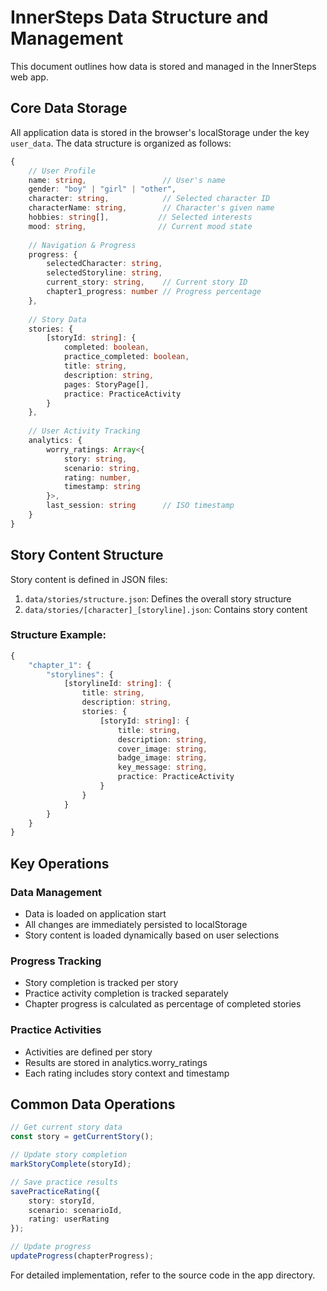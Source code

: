 # InnerSteps Data Structure and Management

This document outlines how data is stored and managed in the InnerSteps web app.

## Core Data Storage

All application data is stored in the browser's localStorage under the key `user_data`. The data structure is organized as follows:

```typescript
{
    // User Profile
    name: string,                 // User's name
    gender: "boy" | "girl" | "other",
    character: string,            // Selected character ID
    characterName: string,        // Character's given name
    hobbies: string[],           // Selected interests
    mood: string,                // Current mood state
    
    // Navigation & Progress
    progress: {
        selectedCharacter: string,
        selectedStoryline: string,
        current_story: string,    // Current story ID
        chapter1_progress: number // Progress percentage
    },
    
    // Story Data
    stories: {
        [storyId: string]: {
            completed: boolean,
            practice_completed: boolean,
            title: string,
            description: string,
            pages: StoryPage[],
            practice: PracticeActivity
        }
    },
    
    // User Activity Tracking
    analytics: {
        worry_ratings: Array<{
            story: string,
            scenario: string,
            rating: number,
            timestamp: string
        }>,
        last_session: string      // ISO timestamp
    }
}
```

## Story Content Structure

Story content is defined in JSON files:

1. `data/stories/structure.json`: Defines the overall story structure
2. `data/stories/[character]_[storyline].json`: Contains story content

### Structure Example:
```typescript
{
    "chapter_1": {
        "storylines": {
            [storylineId: string]: {
                title: string,
                description: string,
                stories: {
                    [storyId: string]: {
                        title: string,
                        description: string,
                        cover_image: string,
                        badge_image: string,
                        key_message: string,
                        practice: PracticeActivity
                    }
                }
            }
        }
    }
}
```

## Key Operations

### Data Management
- Data is loaded on application start
- All changes are immediately persisted to localStorage
- Story content is loaded dynamically based on user selections

### Progress Tracking
- Story completion is tracked per story
- Practice activity completion is tracked separately
- Chapter progress is calculated as percentage of completed stories

### Practice Activities
- Activities are defined per story
- Results are stored in analytics.worry_ratings
- Each rating includes story context and timestamp

## Common Data Operations

```typescript
// Get current story data
const story = getCurrentStory();

// Update story completion
markStoryComplete(storyId);

// Save practice results
savePracticeRating({
    story: storyId,
    scenario: scenarioId,
    rating: userRating
});

// Update progress
updateProgress(chapterProgress);
```

For detailed implementation, refer to the source code in the app directory. 